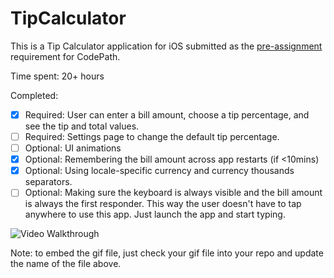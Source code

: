 # TipCalculator

This is a Tip Calculator application for iOS submitted as the [pre-assignment](https://github.com/mmehr2/Tippsy) requirement for CodePath.

Time spent: 20+ hours

Completed:

- [x] Required: User can enter a bill amount, choose a tip percentage, and see the tip and total values.
- [ ] Required: Settings page to change the default tip percentage.
- [ ] Optional: UI animations
- [x] Optional: Remembering the bill amount across app restarts (if <10mins)
- [x] Optional: Using locale-specific currency and currency thousands separators.
- [ ] Optional: Making sure the keyboard is always visible and the bill amount is always the first responder. This way the user doesn't have to tap anywhere to use this app. Just launch the app and start typing.

![Video Walkthrough](Walkthrough.gif)

Note: to embed the gif file, just check your gif file into your repo and update the name of the file above.